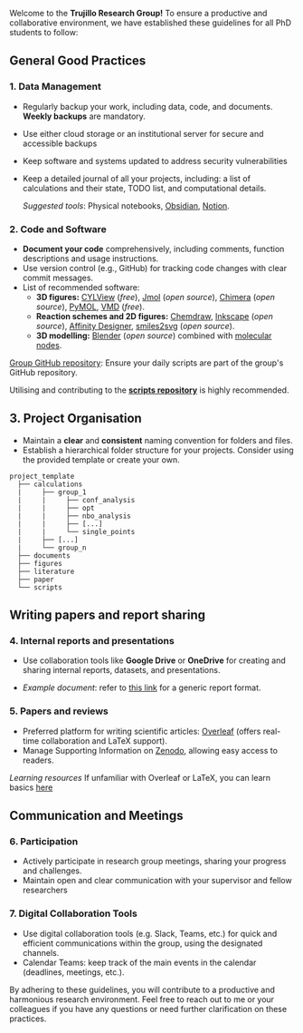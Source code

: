 
Welcome to the **Trujillo Research Group!** 
To ensure a productive and collaborative environment, we have established these guidelines for all PhD students to follow:

## General Good Practices

### 1. Data Management 
- Regularly backup your work, including data, code, and documents.
  **Weekly backups** are mandatory.
- Use either cloud storage or an institutional server for secure and accessible backups
- Keep software and systems updated to address security vulnerabilities
- Keep a detailed journal of all your projects, including: a list of calculations and their state, TODO list, and computational details.

    *Suggested tools*:
    Physical notebooks,
    [Obsidian](https://obsidian.md/),
    [Notion](https://notion.so).

### 2. Code and Software
- **Document your code** comprehensively, including comments, function descriptions and usage instructions.
- Use version control (e.g., GitHub) for tracking code changes with clear commit messages.
- List of recommended software:
  - **3D figures:**
    [CYLView](https://www.cylview.org/) (*free*),
    [Jmol](https://jmol.sourceforge.net/) (*open source*),
    [Chimera](https://www.cgl.ucsf.edu/chimera/) (*open source*),
    [PyMOL](https://pymol.org/2/),
    [VMD](https://www.ks.uiuc.edu/Development/Download/download.cgi?PackageName=VMD) (*free*).
  - **Reaction schemes and 2D figures:**
    [Chemdraw](https://chemdrawdirect.perkinelmer.cloud/js/sample/index.html),
    [Inkscape](https://inkscape.org/) (*open source*),
    [Affinity Designer](https://affinity.serif.com/en-gb/designer/?gclid=CjwKCAjwjaWoBhAmEiwAXz8DBc2dkBvoIlDL4T8dlRXLb-6j0SriiyVhM1oOdaMV7o2kYxwaKsyDixoCc-EQAvD_BwE),
    [smiles2svg](https://github.com/iribirii/smiles2svg) (*open source*).
  - **3D modelling:**
    [Blender](https://www.blender.org/download/) (*open source*) combined with [molecular nodes](https://github.com/BradyAJohnston/MolecularNodes).
    
[Group GitHub repository](https://github.com/Trujillo-Group): Ensure your daily scripts are part of the group's GitHub repository.

Utilising and contributing to the [**scripts repository**](https://github.com/Trujillo-Group/trujillo_group_resources/tree/main/scripts) is highly recommended.
  
## 3. Project Organisation

- Maintain a **clear** and **consistent** naming convention for folders and files.
- Establish a hierarchical folder structure for your projects.
  Consider using the provided template or create your own.
  
```
project_template
  ├── calculations
  |     ├── group_1
  |     |     ├── conf_analysis
  |     |     ├── opt
  |     |     ├── nbo_analysis
  |     |     ├── [...]
  |     |     └── single_points
  |     ├── [...]
  |     └── group_n
  ├── documents
  ├── figures 
  ├── literature 
  ├── paper 
  └── scripts 
```

## Writing papers and report sharing 

### 4. Internal reports and presentations

- Use collaboration tools like **Google Drive** or **OneDrive** for creating and sharing internal reports, datasets, and presentations.

- *Example document*: refer to [this link](https://docs.google.com/document/d/1IBO9fovI7JyVLZ2LVy7tpVxf_777KzSQcyZJESrGJQ0/edit?usp=sharing) for a generic report format.

### 5. Papers and reviews

- Preferred platform for writing scientific articles: [Overleaf](https://www.overleaf.com) (offers real-time collaboration and LaTeX support).
- Manage Supporting Information on [Zenodo](https://zenodo.org), allowing easy access to readers.

 *Learning resources* If unfamiliar with Overleaf or LaTeX, you can learn basics [here](https://www.overleaf.com/learn/latex/Learn_LaTeX_in_30_minutes)

## Communication and Meetings

### 6. Participation
- Actively participate in research group meetings, sharing your progress and challenges.
- Maintain open and clear communication with your supervisor and fellow researchers

### 7. Digital Collaboration Tools
- Use digital collaboration tools (e.g. Slack, Teams, etc.) for quick and efficient communications within the group, using the designated channels.
- Calendar Teams: keep track of the main events in the calendar (deadlines, meetings, etc.).

By adhering to these guidelines, you will contribute to a productive and harmonious research environment.
Feel free to reach out to me or your colleagues if you have any questions or need further clarification on these practices.

